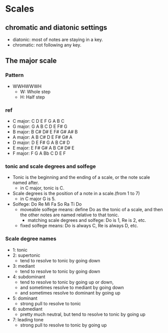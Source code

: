 # Scales
## chromatic and diatonic settings
- diatonic: most of notes are staying in a key.
- chromatic: not following any key.

## The major scale
### Pattern
- WWHWWWH
  - W: Whole step
  - H: Half step

### ref
- C major: C D E F G A B C
- G major: G A B C D E F# G
- B major: B C# D# E F# G# A# B
- A major: A B C# D E F# G# A
- D major: D E F# G A B C# D
- E major: E F# G# A B C# D# E
- F major: F G A Bb C D E F

### tonic and scale degrees and solfege
- Tonic is the beginning and the ending of a scale, or the note scale named after.
  - in C major, tonic is C.
- Scale degrees is the position of a note in a scale.(from 1 to 7)
  - in C major G is 5.
- Solfege: Do Re Mi Fa So Ra Ti Do
  - moveable solfege means: define Do as the tonic of a scale, and then the other notes are named relative to that tonic.
    - matching scale degrees and solfege: Do is 1, Re is 2, etc.
  - fixed solfege means: Do is always C, Re is always D, etc.

### Scale degree names
- 1: tonic
- 2: supertonic
  - tend to resolve to tonic by going down
- 3: mediant
  - tend to resolve to tonic by going down
- 4: subdominant
  - tend to resolve to tonic by going up or down, 
  - and sometimes resolve to mediant by going down
  - and sometimes resolve to dominant by going up
- 5: dominant
  - strong pull to resolve to tonic
- 6: submediant
  - pretty much neutral, but tend to resolve to tonic by going up
- 7: leading tone
  - strong pull to resolve to tonic by going up